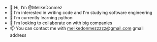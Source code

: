 - 👋 Hi, I’m @MelikeDonmez
- 👀 I’m interested in writing code and I'm studying software engineering 
- 🌱 I’m currently learning python
- 💞️ I’m looking to collaborate on with big companies
- 📫 You can contact me with melikedonmezzzzz@gmail.com gmail address 

<!---
MelikeDonmez/MelikeDonmez is a ✨ special ✨ repository because its `README.md` (this file) appears on your GitHub profile.
You can click the Preview link to take a look at your changes.
--->
